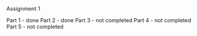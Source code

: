 Assignment 1

  Part 1 - done
  Part 2 - done
  Part 3 - not completed
  Part 4 - not completed
  Part 5 - not completed
  
